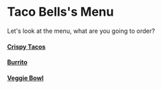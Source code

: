 # Taco Bells's Menu
Let's look at the menu, what are you going to order?

#### [Crispy Tacos](crispy-tacos.md)
#### [Burrito](burrito.md)
#### [Veggie Bowl](veggie-bowl.md)